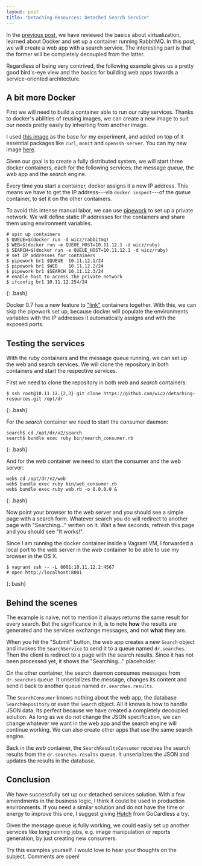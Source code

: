 ```yaml
---
layout: post
title: "Detaching Resources: Detached Search Service"
---
```


In the [previous
post](horewi.cz/detaching-resources-architecture-foundation.html), we
have reviewed the basics about virtualization, learned about Docker and
set up a container running RabbitMQ. In this post, we will create a web
app with a search service. The interesting part is that the former will
be completely decoupled from the latter.

Regardless of being very contrived, the following example gives us a
pretty good bird's-eye view and the basics for building web apps towards
a service-oriented architecture.

## A bit more Docker

First we will need to build a container able to run our ruby services.
Thanks to docker's abilities of reusing images, we can create a new
image to suit our needs pretty easily by inheriting from another image.

I used [this image](https://index.docker.io/u/binaryphile/ruby/) as the
base for my experiment, and added on top of it essential packages like
`curl`, `monit` and `openssh-server`. You can my new image
[here](https://github.com/wicz/detaching-resources/tree/master/v1/docker-ruby).

Given our goal is to create a fully distributed system, we will start
three docker containers, each for the following services: the message
_queue_, the _web_ app and the _search_ engine.

Every time you start a container, docker assigns it a new IP address.
This means we have to get the IP address---via `docker inspect`---of the
_queue_ container, to set it on the other containers.

To avoid this intense manual labor, we can use
[pipework](https://github.com/jpetazzo/pipework/) to set up a private
network. We will define static IP addresses for the containers and share
them using environment variables.

~~~
# spin up containers
$ QUEUE=$(docker run -d wicz/rabbitmq)
$ WEB=$(docker run -e QUEUE_HOST=10.11.12.1 -d wicz/ruby)
$ SEARCH=$(docker run -e QUEUE_HOST=10.11.12.1 -d wicz/ruby)
# set IP addresses for containers
$ pipework br1 $QUEUE  10.11.12.1/24
$ pipework br1 $WEB    10.11.12.2/24
$ pipework br1 $SEARCH 10.11.12.3/24
# enable host to access the private network
$ ifconfig br1 10.11.12.254/24
~~~
{: .bash}

Docker 0.7 has a new feature to
["link"](http://docs.docker.io/en/latest/examples/linking_into_redis/)
containers together. With this, we can skip the pipework set up, because
docker will populate the environments variables with the IP addresses it
automatically assigns and with the exposed ports.

## Testing the services

With the ruby containers and the message queue running, we can set up
the web and search services. We will clone the repository in both
containers and start the respective services.

First we need to clone the repository in both _web_ and _search_
containers:

~~~
$ ssh root@10.11.12.{2,3} git clone https://github.com/wicz/detaching-resources.git /opt/dr
~~~
{: .bash}

For the _search_ container we need to start the consumer daemon:

~~~
search$ cd /opt/dr/v2/search
search$ bundle exec ruby bin/search_consumer.rb
~~~
{: .bash}

And for the _web_ container we need to start the consumer and the web
server:

~~~
web$ cd /opt/dr/v2/web
web$ bundle exec ruby bin/web_consumer.rb
web$ bundle exec ruby web.rb -o 0.0.0.0 &
~~~
{: .bash}

Now point your browser to the web server and you should see a simple
page with a search form. Whatever search you do will redirect to another
page with "Searching..." written on it. Wait a few seconds, refresh this
page and you should see "It works!".

Since I am running the docker container inside a Vagrant VM, I
forwarded a local port to the web server in the _web_ container to be
able to use my browser in the OS X.

~~~
$ vagrant ssh -- -L 8001:10.11.12.2:4567
# open http://localhost:8001
~~~
{: bash}

## Behind the scenes

The example is naive, not to mention it always returns the same result
for every search. But the significance in it, is to note __how__ the
results are generated and the services exchange messages, and not
__what__ they are.

When you hit the "Submit" button, the web app creates a new `Search`
object and invokes the `SearchService` to send it to a queue named
`dr.searches`. Then the client is redirect to a page with the search
results. Since it has not been processed yet, it shows the
"Searching..." placeholder.

On the other container, the search daemon consumes messages from
`dr.searches` queue. It unserializes the message, changes its content
and send it back to another queue named `dr.searches.results`.

The `SearchConsumer` knows nothing about the web app, the database
`SearchRepository` or even the `Search` object. All it knows is how to
handle JSON data. Its perfect because we have created a completely
decoupled solution. As long as we do not change the JSON specification,
we can change whatever we want in the web app and the search engine will
continue working. We can also create other apps that use the same search
engine.

Back in the _web_ container, the `SearchResultsConsumer` receives the
search results from the `dr.searches.results` queue. It unserializes the
JSON and updates the results in the database.

## Conclusion

We have successfully set up our detached services solution. With a few
amendments in the business logic, I think it could be used in production
environments. If you need a similar solution and do not have the time or
energy to improve this one, I suggest giving
[Hutch](https://github.com/gocardless/hutch) from GoCardless a try.

Given the message queue is fully working, we could easily set up another
services like long running jobs, e.g. image manipulation or reports
generation, by just creating new consumers.

Try this examples yourself. I would love to hear your thoughts on the
subject. Comments are open!

